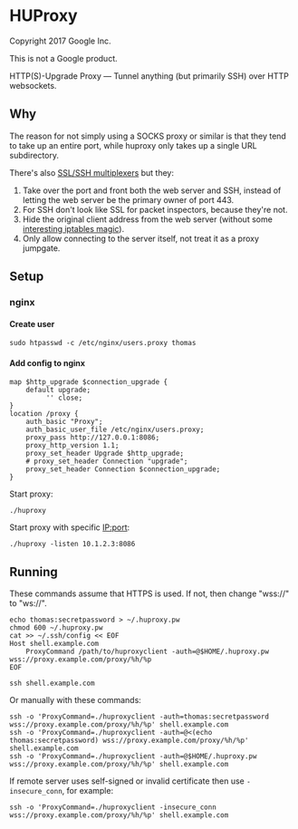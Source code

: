 # HUProxy

Copyright 2017 Google Inc.

This is not a Google product.

HTTP(S)-Upgrade Proxy — Tunnel anything (but primarily SSH) over HTTP
websockets.

## Why

The reason for not simply using a SOCKS proxy or similar is that they tend to
take up an entire port, while huproxy only takes up a single URL subdirectory.

There's also
[SSL/SSH multiplexers](http://www.rutschle.net/tech/sslh.shtml)
but they:

1. Take over the port and front both the web server and SSH, instead of letting
   the web server be the primary owner of port 443.
2. For SSH don't look like SSL for packet inspectors, because they're not.
3. Hide the original client address from the web server (without some
   [interesting iptables magic](https://github.com/yrutschle/sslh#transparent-proxy-support)).
4. Only allow connecting to the server itself, not treat it as a proxy jumpgate.

## Setup

### nginx

#### Create user

```
sudo htpasswd -c /etc/nginx/users.proxy thomas
```

#### Add config to nginx

```
map $http_upgrade $connection_upgrade {
    default upgrade;
         '' close;
}
location /proxy {
    auth_basic "Proxy";
    auth_basic_user_file /etc/nginx/users.proxy;
    proxy_pass http://127.0.0.1:8086;
    proxy_http_version 1.1;
    proxy_set_header Upgrade $http_upgrade;
    # proxy_set_header Connection "upgrade";
    proxy_set_header Connection $connection_upgrade;
}
```

Start proxy:

```
./huproxy
```
Start proxy with specific <IP:port>:

```
./huproxy -listen 10.1.2.3:8086
```

## Running

These commands assume that HTTPS is used. If not, then change "wss://"
to "ws://".

```
echo thomas:secretpassword > ~/.huproxy.pw
chmod 600 ~/.huproxy.pw
cat >> ~/.ssh/config << EOF
Host shell.example.com
    ProxyCommand /path/to/huproxyclient -auth=@$HOME/.huproxy.pw wss://proxy.example.com/proxy/%h/%p
EOF

ssh shell.example.com
```

Or manually with these commands:

```
ssh -o 'ProxyCommand=./huproxyclient -auth=thomas:secretpassword wss://proxy.example.com/proxy/%h/%p' shell.example.com
ssh -o 'ProxyCommand=./huproxyclient -auth=@<(echo thomas:secretpassword) wss://proxy.example.com/proxy/%h/%p' shell.example.com
ssh -o 'ProxyCommand=./huproxyclient -auth=@$HOME/.huproxy.pw wss://proxy.example.com/proxy/%h/%p' shell.example.com
```
If remote server uses self-signed or invalid certificate then use `-insecure_conn`, for example:

```
ssh -o 'ProxyCommand=./huproxyclient -insecure_conn wss://proxy.example.com/proxy/%h/%p' shell.example.com
```

